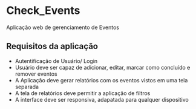 # Check_Events
Aplicação web de gerenciamento de Eventos


## Requisitos da aplicação
* Autentificação de Usuário/ Login
* Usuário deve ser capaz de adicionar, editar, marcar como concluído e remover eventos
* A Aplicação deve gerar relatórios com os eventos vistos em uma tela separada
* A tela de relatórios deve permitir a aplicação de filtros
* A interface deve ser responsiva, adapatada para qualquer dispositivo
